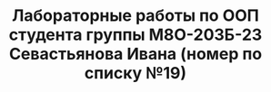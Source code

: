<h1 align="center">Лабораторные работы по ООП студента группы М8О-203Б-23 Севастьянова Ивана (номер по списку №19)</h1>
